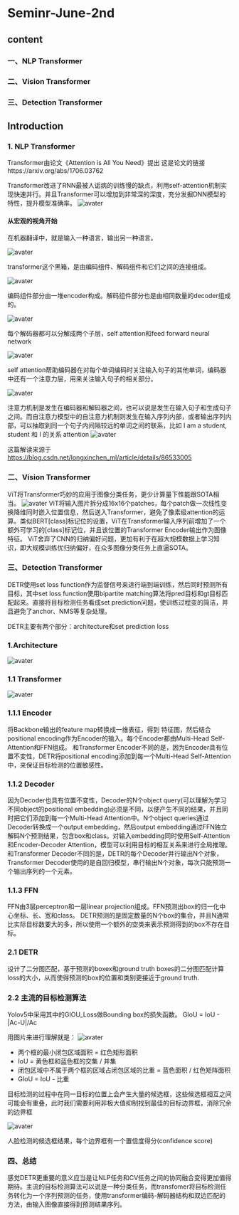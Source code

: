 # Seminr-June-2nd

## content
### 一、NLP Transformer
### 二、Vision Transformer
### 三、Detection Transformer


## Introduction
### 1. NLP Transformer
Transformer由论文《Attention is All You Need》提出
这是论文的链接https://arxiv.org/abs/1706.03762

Transformer改进了RNN最被人诟病的训练慢的缺点，利用self-attention机制实现快速并行。并且Transformer可以增加到非常深的深度，充分发掘DNN模型的特性，提升模型准确率。
![avater](https://github.com/Howdy-Personally/Seminar-June-2nd/blob/main/pic/TheTransformerModelArchitecture.png)
#### 从宏观的视角开始
在机器翻译中，就是输入一种语言，输出另一种语言。

![avater](https://github.com/Howdy-Personally/Seminar-June-2nd/blob/main/pic/pic1.jpg)

transformer这个黑箱，是由编码组件、解码组件和它们之间的连接组成。

![avater](https://github.com/Howdy-Personally/Seminar-June-2nd/blob/main/pic/pic2.jpg)

编码组件部分由一堆encoder构成。解码组件部分也是由相同数量的decoder组成的。

![avater](https://github.com/Howdy-Personally/Seminar-June-2nd/blob/main/pic/pic3.jpg)

每个解码器都可以分解成两个子层，self attention和feed forward neural network

![avater](https://github.com/Howdy-Personally/Seminar-June-2nd/blob/main/pic/pic4.jpg)

self attention帮助编码器在对每个单词编码时关注输入句子的其他单词，编码器中还有一个注意力层，用来关注输入句子的相关部分。

![avater](https://github.com/Howdy-Personally/Seminar-June-2nd/blob/main/pic/pic5.jpg)

注意力机制是发生在编码器和解码器之间，也可以说是发生在输入句子和生成句子之间。而自注意力模型中的自注意力机制则发生在输入序列内部，或者输出序列内部，可以抽取到同一个句子内间隔较远的单词之间的联系，比如 I am a student, student 和 I 的关系
attention
![avater](https://github.com/Howdy-Personally/Seminar-June-2nd/blob/main/pic/attention.gif)

这篇解读来源于 https://blog.csdn.net/longxinchen_ml/article/details/86533005

### 二、Vision Transformer
ViT将Transformer巧妙的应用于图像分类任务，更少计算量下性能跟SOTA相当。
![avater](https://github.com/Howdy-Personally/Seminar-June-2nd/blob/main/pic/pic9.jpg)
ViT将输入图片拆分成16x16个patches，每个patch做一次线性变换降维同时嵌入位置信息，然后送入Transformer，避免了像素级attention的运算。类似BERT[class]标记位的设置，ViT在Transformer输入序列前增加了一个额外可学习的[class]标记位，并且该位置的Transformer Encoder输出作为图像特征。
ViT舍弃了CNN的归纳偏好问题，更加有利于在超大规模数据上学习知识，即大规模训练优归纳偏好，在众多图像分类任务上直逼SOTA。

### 三、Detection Transformer
DETR使用set loss function作为监督信号来进行端到端训练，然后同时预测所有目标，其中set loss function使用bipartite matching算法将pred目标和gt目标匹配起来。直接将目标检测任务看成set prediction问题，使训练过程变的简洁，并且避免了anchor、NMS等复杂处理。

DETR主要有两个部分：architecture和set prediction loss
### 1.Architecture
![avater](https://github.com/Howdy-Personally/Seminar-June-2nd/blob/main/pic/detrstruct.png)
### 1.1 Transformer
![avater](https://github.com/Howdy-Personally/Seminar-June-2nd/blob/main/pic/pic10.jpg)
### 1.1.1 Encoder
将Backbone输出的feature map转换成一维表征，得到 特征图，然后结合positional encoding作为Encoder的输入。每个Encoder都由Multi-Head Self-Attention和FFN组成。
和Transformer Encoder不同的是，因为Encoder具有位置不变性，DETR将positional encoding添加到每一个Multi-Head Self-Attention中，来保证目标检测的位置敏感性。
### 1.1.2 Decoder
因为Decoder也具有位置不变性，Decoder的N个object query(可以理解为学习不同object的positional embedding)必须是不同，以便产生不同的结果，并且同时把它们添加到每一个Multi-Head Attention中。N个object queries通过Decoder转换成一个output embedding，然后output embedding通过FFN独立解码N个预测结果，包含box和class。对输入embedding同时使用Self-Attention和Encoder-Decoder Attention，模型可以利用目标的相互关系来进行全局推理。
和Transformer Decoder不同的是，DETR的每个Decoder并行输出N个对象，Transformer Decoder使用的是自回归模型，串行输出N个对象，每次只能预测一个输出序列的一个元素。
### 1.1.3 FFN
FFN由3层perceptron和一层linear projection组成。FFN预测出box的归一化中心坐标、长、宽和class。
DETR预测的是固定数量的N个box的集合，并且N通常比实际目标数要大的多，所以使用一个额外的空类来表示预测得到的box不存在目标。

### 2.1 DETR
设计了二分图匹配，基于预测的boxex和ground truth boxes的二分图匹配计算loss的大小，从而使得预测的box的位置和类别更接近于ground truth.

### 2.2 主流的目标检测算法
Yolov5中采用其中的GIOU_Loss做Bounding box的损失函数。
GIoU = IoU - |Ac-U|/Ac

用图片来进行理解就是：
![avater](https://github.com/Howdy-Personally/Seminar-June-2nd/blob/main/pic/giou.png)
* 两个框的最小闭包区域面积 = 红色矩形面积
* IoU = 黄色框和蓝色框的交集 / 并集
* 闭包区域中不属于两个框的区域占闭包区域的比重 = 蓝色面积 / 红色矩阵面积
* GIoU = IoU - 比重

目标检测的过程中在同一目标的位置上会产生大量的候选框，这些候选框相互之间可能会有重叠，此时我们需要利用非极大值抑制找到最佳的目标边界框，消除冗余的边界框

![avater](https://github.com/Howdy-Personally/Seminar-June-2nd/blob/main/pic/pic11.png)

人脸检测的候选框结果，每个边界框有一个置信度得分(confidence score)
### 四、总结
感觉DETR更重要的意义应当是让NLP任务和CV任务之间的协同融合变得更加值得期待。主流的目标检测算法可以说是一种分类任务，而transfomer将目标检测任务转化为一个序列预测的任务，使用transformer编码-解码器结构和双边匹配的方法，由输入图像直接得到预测结果序列。
